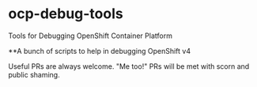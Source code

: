# ocp-debug-tools
Tools for Debugging OpenShift Container Platform

**A bunch of scripts to help in debugging OpenShift v4

Useful PRs are always welcome.  "Me too!" PRs will be met with scorn and public shaming.
